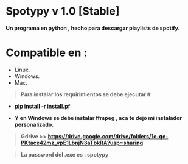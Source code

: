 # Spotypy v 1.0 [Stable]

****Un programa en python , hecho para descargar playlists de spotify.****

# Compatible en :

* Linux.
* Windows.
* Mac.

> ****Para instalar los requirimientos se debe ejecutar #****

* ****pip install -r install.pf****

* ****Y en Windows se debe instalar ffmpeg , aca te dejo mi instalador personalizado.****

> ****Gdrive >>  https://drive.google.com/drive/folders/1e-qe-PKtace42mz_vpE1LbnjN3aTbkRA?usp=sharing****

> ****La password del .exe es : spotypy****
